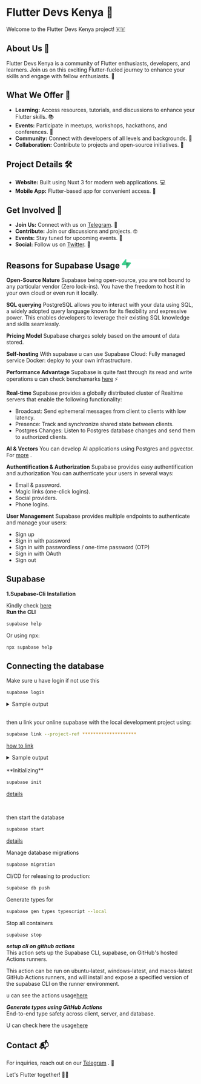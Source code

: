 # Flutter Devs Kenya 🚀

Welcome to the Flutter Devs Kenya project! 🇰🇪

## About Us 👋

Flutter Devs Kenya is a community of Flutter enthusiasts, developers, and learners. Join us on this exciting Flutter-fueled journey to enhance your skills and engage with fellow enthusiasts. 🌟

## What We Offer 🌈

- **Learning:** Access resources, tutorials, and discussions to enhance your Flutter skills. 📚
- **Events:** Participate in meetups, workshops, hackathons, and conferences. 🎉
- **Community:** Connect with developers of all levels and backgrounds. 👥
- **Collaboration:** Contribute to projects and open-source initiatives. 🤝

## Project Details 🛠️

- **Website:** Built using Nuxt 3 for modern web applications. 💻
- **Mobile App:** Flutter-based app for convenient access. 📱

## Get Involved 🙌

- **Join Us:** Connect with us on [Telegram](https://t.me/joinchat/bJY8P_7m5UM3YWE8). 📢
- **Contribute:** Join our discussions and projects. 🤓
- **Events:** Stay tuned for upcoming events. 📅
- **Social:** Follow us on [Twitter](https://twitter.com/KenyaFlutterDev). 📣

## Reasons for Supabase Usage ![supabase](image.png)

**Open-Source Nature**
Supabase being open-source, you are not bound to any particular vendor (Zero lock-ins). You have the freedom to host it in your own cloud or even run it locally.

**SQL querying**
PostgreSQL allows you to interact with your data using SQL, a widely adopted query language known for its flexibility and expressive power. This enables developers to leverage their existing SQL knowledge and skills seamlessly.

**Pricing Model**
Supabase charges solely based on the amount of data stored.

**Self-hosting**
With supabase u can use
Supabase Cloud: Fully managed service
Docker: deploy to your own infrastructure.

**Performance Advantage**
Supabase is quite fast through its read and write operations u can check benchamarks [here](https://github.com/supabase/benchmarks) ⚡️

**Real-time**
Supabase provides a globally distributed cluster of Realtime servers that enable the following functionality:

- Broadcast: Send ephemeral messages from client to clients with low latency.
- Presence: Track and synchronize shared state between clients.
- Postgres Changes: Listen to Postgres database changes and send them to authorized clients.

**AI & Vectors**
You can develop AI applications using Postgres and pgvector. For [more](https://supabase.com/docs/guides/ai) .

**Authentification & Authorization**
Supabase provides easy authentification and authorization
You can authenticate your users in several ways:

- Email & password.
- Magic links (one-click logins).
- Social providers.
- Phone logins.

**User Management**
Supabase provides multiple endpoints to authenticate and manage your users:

- Sign up
- Sign in with password
- Sign in with passwordless / one-time password (OTP)
- Sign in with OAuth
- Sign out

## Supabase

**1.Supabase-Cli**
**Installation**

Kindly check [here](https://github.com/supabase/cli)
<br>
**Run the CLI**

```bash
supabase help
```

Or using npx:

```bash
npx supabase help
```

## Connecting the database

Make sure u have login if not use this

```bash
supabase login
```

<details>
<summary>Sample output</summary>

```sh
You can generate an access token from https://supabase.com/dashboard/account/tokens
Enter your access token: sbp_****************************************
Finished supabase login.
```

</details>

<br/>

then u link your online supabase with the local development project using:

```sh
supabase link --project-ref ********************
```
[how to link](https://supabase.com/docs/reference/cli/supabase-link)
<details>
<summary>Sample output</summary>

```sh
Enter your database password (or leave blank to skip): ********
Finished supabase link.
```

</details>
<br />
**Initializing**

```sh
supabase init
```

[details](https://supabase.com/docs/reference/cli/supabase-init)

<br/>

then start the database

```sh
supabase start
```

[details](https://supabase.com/docs/reference/cli/supabase-start)


Manage database migrations

```sh
supabase migration
```
CI/CD for releasing to production:
```sh
supabase db push
```
Generate types for
```sh
supabase gen types typescript --local
```
Stop all containers
```sh
supabase stop
```

***setup cli on github actions***
<br/>
This action sets up the Supabase CLI, supabase, on GitHub's hosted Actions runners.

This action can be run on ubuntu-latest, windows-latest, and macos-latest GitHub Actions runners, and will install and expose a specified version of the supabase CLI on the runner environment.

u can see the actions usage[here](https://github.com/marketplace/actions/supabase-cli-action)

***Generate types using GitHub Actions***
<br/>
End-to-end type safety across client, server, and database.

U can check here the usage[here](https://supabase.com/docs/guides/cli/github-action/generating-types)
## Contact 📬

For inquiries, reach out on our [Telegram](https://t.me/joinchat/bJY8P_7m5UM3YWE8) . 📱

Let's Flutter together! 🦋🚀
